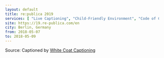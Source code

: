 ```yaml
---
layout: default
title: re:publica 2019
services: [ "Live Captioning", "Child-Friendly Environment", "Code of Conduct", "Student Rates" ]
site: https://19.re-publica.com/en
city: Berlin, Germany
from: 2018-05-07
to: 2018-05-09
---
```


Source: Captioned by [White Coat Captioning](http://www.whitecoatcaptioning.com/)
